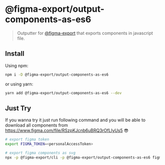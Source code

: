 # @figma-export/output-components-as-es6

> Outputter for [@figma-export](https://github.com/marcomontalbano/figma-export) that exports components in javascript file.

## Install

Using npm:

```sh
npm i -D @figma-export/output-components-as-es6
```

or using yarn:

```sh
yarn add @figma-export/output-components-as-es6 --dev
```

## Just Try

If you wanna try it just run following command and you will be able to download all components from https://www.figma.com/file/RSzpKJcnb6uBRQ3rOfLIyUs5 :sunglasses:

```sh
# export figma token
export FIGMA_TOKEN=<personalAccessToken>

# export figma components as svg
npx -p @figma-export/cli -p @figma-export/output-components-as-es6 figma-export components RSzpKJcnb6uBRQ3rOfLIyUs5 -O @figma-export/output-components-as-es6
```
